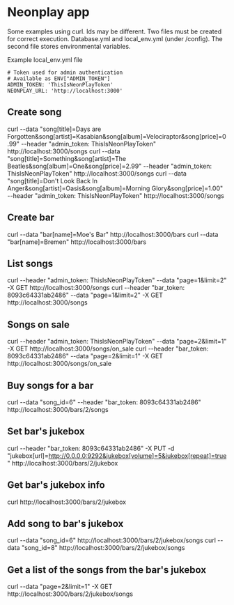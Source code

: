 Neonplay app
==============
Some examples using curl. Ids may be different.
Two files must be created for correct execution. Database.yml and local_env.yml (under /config). The second file stores environmental variables.

Example local_env.yml file
```
# Token used for admin authentication
# Available as ENV["ADMIN_TOKEN"]
ADMIN_TOKEN: 'ThisIsNeonPlayToken'
NEONPLAY_URL: 'http://localhost:3000'
```

Create song
--------------
curl --data "song[title]=Days are Forgotten&song[artist]=Kasabian&song[album]=Velociraptor&song[price]=0.99" --header "admin_token: ThisIsNeonPlayToken" http://localhost:3000/songs
curl --data "song[title]=Something&song[artist]=The Beatles&song[album]=One&song[price]=2.99" --header "admin_token: ThisIsNeonPlayToken" http://localhost:3000/songs
curl --data "song[title]=Don't Look Back In Anger&song[artist]=Oasis&song[album]=Morning Glory&song[price]=1.00" --header "admin_token: ThisIsNeonPlayToken" http://localhost:3000/songs

Create bar
--------------
curl --data "bar[name]=Moe's Bar" http://localhost:3000/bars
curl --data "bar[name]=Bremen" http://localhost:3000/bars

List songs
--------------
curl --header "admin_token: ThisIsNeonPlayToken" --data "page=1&limit=2" -X GET http://localhost:3000/songs
curl --header "bar_token: 8093c64331ab2486" --data "page=1&limit=2" -X GET http://localhost:3000/songs

Songs on sale
--------------
curl --header "admin_token: ThisIsNeonPlayToken" --data "page=2&limit=1" -X GET http://localhost:3000/songs/on_sale
curl --header "bar_token: 8093c64331ab2486" --data "page=2&limit=1" -X GET http://localhost:3000/songs/on_sale

Buy songs for a bar
--------------
curl --data "song_id=6" --header "bar_token: 8093c64331ab2486" http://localhost:3000/bars/2/songs

Set bar's jukebox
--------------
curl --header "bar_token: 8093c64331ab2486" -X PUT -d "jukebox[url]=http://0.0.0.0:9292&jukebox[volume]=5&jukebox[repeat]=true" http://localhost:3000/bars/2/jukebox

Get bar's jukebox info
--------------
curl http://localhost:3000/bars/2/jukebox

Add song to bar's jukebox
--------------
curl --data "song_id=6" http://localhost:3000/bars/2/jukebox/songs
curl --data "song_id=8" http://localhost:3000/bars/2/jukebox/songs

Get a list of the songs from the bar's jukebox
--------------
curl --data "page=2&limit=1" -X GET http://localhost:3000/bars/2/jukebox/songs